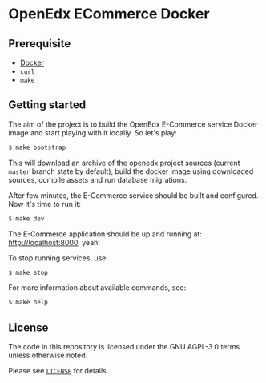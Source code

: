 # OpenEdx ECommerce Docker

## Prerequisite

- [Docker](https://docs.docker.com/install)
- `curl`
- `make`

## Getting started

The aim of the project is to build the OpenEdx E-Commerce service Docker image
and start playing with it locally. So let's play:

```bash
$ make bootstrap
```

This will download an archive of the openedx project sources (current `master`
branch state by default), build the docker image using downloaded sources,
compile assets and run database migrations.

After few minutes, the E-Commerce service should be built and configured. Now
it's time to run it:

```bash
$ make dev
```

The E-Commerce application should be up and running at:
[http://localhost:8000](http://localhost:8000), yeah!

To stop running services, use:

```bash
$ make stop
```

For more information about available commands, see:

```bash
$ make help
```

## License

The code in this repository is licensed under the GNU AGPL-3.0 terms unless
otherwise noted.

Please see [`LICENSE`](./LICENSE) for details.
